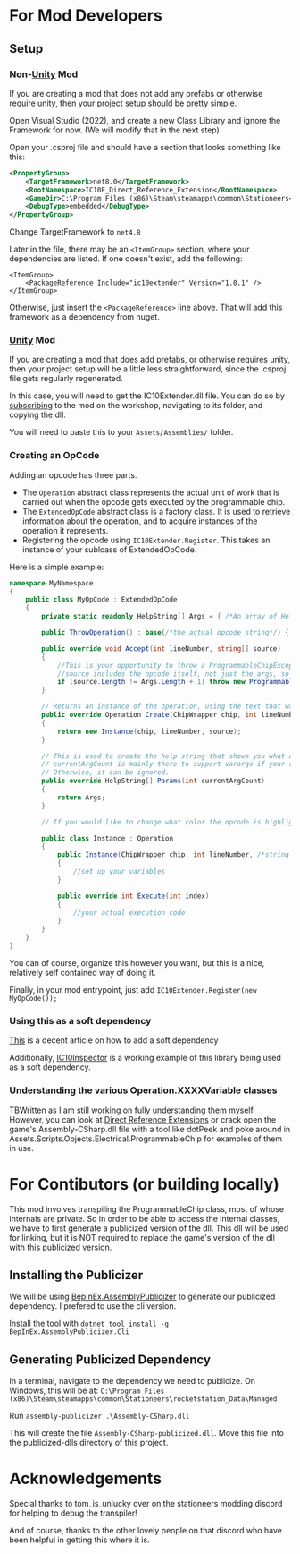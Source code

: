 # For Mod Developers

## Setup

### Non-[Unity](https://github.com/ilodev/StationeersMods/blob/main/doc/CREATE-MOD-UNITY.md) Mod

If you are creating a mod that does not add any prefabs or otherwise require unity, then your project setup should be pretty simple.

Open Visual Studio (2022), and create a new Class Library and ignore the Framework for now. (We will modify that in the next step)

Open your .csproj file and should have a section that looks something like this:

```xml
<PropertyGroup>
	<TargetFramework>net8.0</TargetFramework>
	<RootNamespace>IC10E_Direct_Reference_Extension</RootNamespace>
	<GameDir>C:\Program Files (x86)\Steam\steamapps\common\Stationeers</GameDir>
	<DebugType>embedded</DebugType>
</PropertyGroup>
```

Change TargetFramework to `net4.8`

Later in the file, there may be an `<ItemGroup>` section, where your dependencies are listed. If one doesn't exist,
add the following:

```
<ItemGroup>
    <PackageReference Include="ic10extender" Version="1.0.1" />
</ItemGroup>
```

Otherwise, just insert the `<PackageReference>` line above. That will add this framework as a dependency from nuget.

### [Unity](https://github.com/ilodev/StationeersMods/blob/main/doc/CREATE-MOD-UNITY.md) Mod

If you are creating a mod that does add prefabs, or otherwise requires unity, then your project setup will be a little less
straightforward, since the .csproj file gets regularly regenerated.

In this case, you will need to get the IC10Extender.dll file. You can do so by 
[subscribing](https://steamcommunity.com/sharedfiles/filedetails/?id=3528329094) to the mod on the workshop, navigating to its folder,
and copying the dll.

You will need to paste this to your `Assets/Assemblies/` folder.

### Creating an OpCode

Adding an opcode has three parts.
- The `Operation` abstract class represents the actual unit of work that is carried out when the opcode gets executed by the programmable chip.
- The `ExtendedOpCode` abstract class is a factory class. It is used to retrieve information about the operation, and to acquire instances of the operation it represents.
- Registering the opcode using `IC10Extender.Register`. This takes an instance of your sublcass of ExtendedOpCode.

Here is a simple example:

```C#
namespace MyNamespace
{
    public class MyOpCode : ExtendedOpCode
    {
        private static readonly HelpString[] Args = { /*An array of HelpStrings that describe what each argument is*/

        public ThrowOperation() : base(/*the actual opcode string*/) { }

        public override void Accept(int lineNumber, string[] source)
        {
            //This is your opportunity to throw a ProgrammableChipException to reject a line as not being correct
            //source includes the opcode itself, not just the args, so you need to take it into account when counting arguments
            if (source.Length != Args.Length + 1) throw new ProgrammableChipException(ICExceptionType.IncorrectArgumentCount, lineNumber);
        }

        // Returns an instance of the operation, using the text that was previously fed into the Accept() method
        public override Operation Create(ChipWrapper chip, int lineNumber, string[] source)
        {
            return new Instance(chip, lineNumber, source);
        }

        // This is used to create the help string that shows you what args are left while you are typing in the editor.
        // currentArgCount is mainly there to support varargs if your command needs it and does NOT include the opcode itself in the count.
        // Otherwise, it can be ignored.
        public override HelpString[] Params(int currentArgCount)
        {
            return Args;
        }

        // If you would like to change what color the opcode is highlighted as, you can also override the Color() method

        public class Instance : Operation
        {
            public Instance(ChipWrapper chip, int lineNumber, /*string arg1, string arg2, etc. or just string[] args*/*) : base(chip, lineNumber)
            {
                //set up your variables
            }

            public override int Execute(int index)
            {
                //your actual execution code
            }
        }
    }
}
```

You can of course, organize this however you want, but this is a nice, relatively self contained way of doing it.

Finally, in your mod entrypoint, just add `IC10Extender.Register(new MyOpCode());`

### Using this as a soft dependency

[This](https://risk-of-thunder.github.io/R2Wiki/Mod-Creation/C%23-Programming/Mod-Compatibility%3A-Soft-Dependency/) is a decent article on how to add a soft dependency

Additionally, [IC10Inspector](https://github.com/RozeDoyanawa/StationeersIC10Inspector/blob/1f41dc6dfaaa23ff0f9c5236e26096bb4a7a6fe9/Assets/Scripts/IC10Inspector.cs#L44) is a working
example of this library being used as a soft dependency.

### Understanding the various Operation.XXXXVariable classes

TBWritten as I am still working on fully understanding them myself.
However, you can look at [Direct Reference Extensions](https://github.com/LawOfSynergy/IC10E_Direct_Reference_Extension/blob/main/Plugin.cs) or crack
open the game's Assembly-CSharp.dll file with a tool like dotPeek and poke around in Assets.Scripts.Objects.Electrical.ProgrammableChip for examples
of them in use.


# For Contibutors (or building locally)

This mod involves transpiling the ProgrammableChip class, most of whose internals are private. So in order to 
be able to access the internal classes, we have to first generate a publicized version of the dll. This dll 
will be used for linking, but it is NOT required to replace the game's version of the dll with this publicized 
version.

## Installing the Publicizer

We will be using [BepInEx.AssemblyPublicizer](https://github.com/BepInEx/BepInEx.AssemblyPublicizer/tree/master) 
to generate our publicized dependency. I prefered to use the cli version.

Install the tool with `dotnet tool install -g BepInEx.AssemblyPublicizer.Cli`

## Generating Publicized Dependency

In a terminal, navigate to the dependency we need to publicize. On Windows, this will be at:
`C:\Program Files (x86)\Steam\steamapps\common\Stationeers\rocketstation_Data\Managed`

Run `assembly-publicizer .\Assembly-CSharp.dll`

This will create the file `Assembly-CSharp-publicized.dll`. Move this file into the publicized-dlls directory of 
this project.

# Acknowledgements
Special thanks to tom_is_unlucky over on the stationeers modding discord for helping to debug the transpiler!

And of course, thanks to the other lovely people on that discord who have been helpful in getting this where it is.